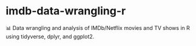 # imdb-data-wrangling-r
📊 Data wrangling and analysis of IMDb/Netflix movies and TV shows in R using tidyverse, dplyr, and ggplot2.
